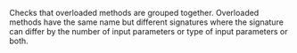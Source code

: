 <div>

Checks that overloaded methods are grouped together. Overloaded methods
have the same name but different signatures where the signature can
differ by the number of input parameters or type of input parameters or
both.

</div>
